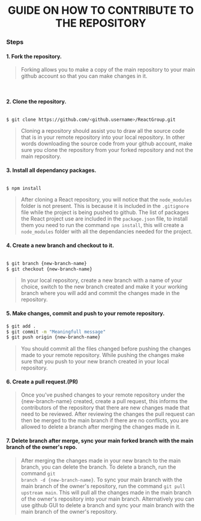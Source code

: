 <h1 align='center'>GUIDE ON HOW TO CONTRIBUTE TO THE REPOSITORY</h1>

<h3>Steps</h3>

<h4><b>1. </b>Fork the repository.</h4>

> Forking allows you to make a copy of the main repository to your main github account so that you can make changes in it. 

<br>
<h4><b>2. </b>Clone the repository.</h4>

```bash

$ git clone https://github.com/<github.username>/ReactGroup.git
```

> Cloning a repository should assist you to draw all the source code that is in your remote repository into your local repository. In other words downloading the source code from your github account, make sure you clone the repository from your forked repository and not the main repository.


<h4><b>3. </b>Install all dependancy packages.</h4>

```bash

$ npm install
```

> After cloning a React repository, you will notice that the <code>node_modules</code> folder is not present. This is because it is included in the <code>.gitignore</code> file while the project is being pushed to github. The list of packages the React project use are included in the <code>package.json</code> file, to install them you need to run the command <code>npm install</code>, this will create a <code>node_modules</code> folder with all the dependancies needed for the project.


<h4><b>4. </b>Create a new branch and checkout to it.</h4>

```bash

$ git branch {new-branch-name}
$ git checkout {new-branch-name}
```

> In your local repository, create a new branch with a name of your choice, switch to the new branch created and make it your working branch where you will add and commit the changes made in the repository.

<h4><b>5. </b>Make changes, commit and push to your remote repository.</h4>

```bash
$ git add .
$ git commit -m "Meaningfull message"
$ git push origin {new-branch-name}
```

> You should commit all the files changed before pushing the changes made to your remote repository. While pushing the changes make sure that you push to your new branch created in your local repository.

<h4><b>6. </b>Create a pull request.(PR)</h4>

> Once you've pushed changes to your remote repository under the {new-branch-name} created, create a pull request, this informs the contributors of the repository that there are new changes made that need to be reviewed. After reviewing the changes the pull request can then be merged to the main branch if there are no conflicts, you are allowed to delete a branch after merging the changes made in it.

<h4><b>7. </b>Delete branch after merge, sync your main forked branch with the main branch of the owner's repo.</h4>

> After merging the changes made in your new branch to the main branch, you can delete the branch. To delete a branch, run the command <code>git branch -d {new-branch-name}</code>. To sync your main branch with the main branch of the owner's repository, run the command <code>git pull upstream main</code>. This will pull all the changes made in the main branch of the owner's repository into your main branch. Alternatively you can use github GUI to delete a branch and sync your main branch with the main branch of the owner's repository.